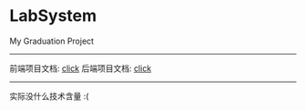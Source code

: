 # LabSystem
My Graduation Project

---

前端项目文档: [click](lab_web/README.md)
后端项目文档: [click](lab_backend/README.md)

--- 
实际没什么技术含量 :(